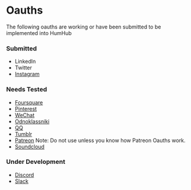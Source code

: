 # Oauths
The following oauths are working or have been submitted to be implemented into HumHub

### Submitted
- LinkedIn
- Twitter
- [Instagram](/oauth/Instagram)

### Needs Tested
- [Foursquare](/oauth/Foursquare)
- [Pinterest](/oauth/Pinterest)
- [WeChat](/oauth/WeChat)
- [Odnoklassniki](/oauth/Odnoklassniki)
- [QQ](/oauth/QQ)
- [Tumblr](/oauth/Tumblr)
- [Patreon](/oauth/Patreon) Note: Do not use unless you know how Patreon Oauths work.
- [Soundcloud](/oauth/Soundcloud)

### Under Development
- [Discord](/oauth/Discord)
- [Slack](/oauth/Slack)
